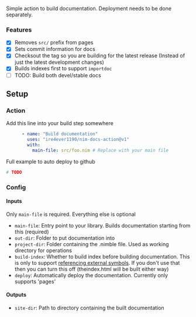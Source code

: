 Simple action to build documentation. Deployment needs to be done
separately.

### Features
- [x] Removes `src/` prefix from pages
- [x] Sets commit information for docs
- [x] Checksout the tag so you are building for the latest release (Instead of just the latest development changes)
- [x] Builds indexes first to support `importdoc`
- [ ] TODO: Build both devel/stable docs

## Setup

### Action
Add this line into your build step somewhere
```yml
      - name: "Build documentation"
        uses: "ire4ever1190/nim-docs-action@v1"
        with:
          main-file: src/foo.nim # Replace with your main file
```

Full example to auto deploy to github

```yml
# TODO
```

### Config

#### Inputs

Only `main-file` is required. Everything else is optional

- `main-file`: Entry point to your library. Builds documentation starting from this (required)
- `out-dir`: Folder to put documentation into
- `project-dir`: Folder containing the .nimble file. Used as working directory for operations
- `build-index`: Whether to build index before building documentation. This is only to support [referencing external symbols](https://nim-lang.org/docs/markdown_rst.html#referencing-markup-external-referencing). If you don't use that then you can turn this off (theindex.html will be built either way)
- `deploy`: Automatically deploy the documentation. Currently only supports 'pages'

#### Outputs

- `site-dir`: Path to directory containing the built documentation